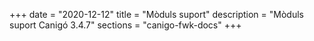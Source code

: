 +++
date        = "2020-12-12"
title       = "Mòduls suport"
description = "Mòduls suport Canigó 3.4.7"
sections    = "canigo-fwk-docs"
+++